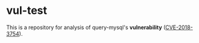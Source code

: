 # vul-test
This is a repository for analysis of query-mysql's **vulnerability** ([CVE-2018-3754](https://nvd.nist.gov/vuln/detail/CVE-2018-3754)).
